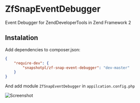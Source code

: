 ZfSnapEventDebugger
===================

Event Debugger for ZendDeveloperTools in Zend Framework 2

Instalation
-----------

Add dependencies to composer.json:

```json
{
    "require-dev": {
        "snapshotpl/zf-snap-event-debugger": "dev-master"
    }
}
```

And add module `ZfSnapEventDebugger` in `appilcation.config.php`

![Screenshot](http://www.psd2html.pl/img/eventmanager.png)
